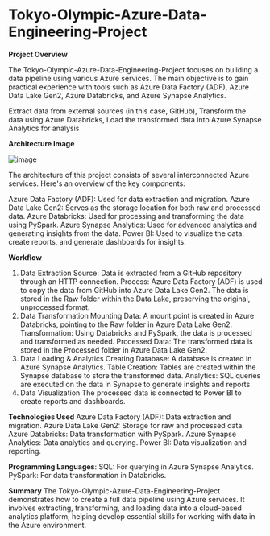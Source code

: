 # Tokyo-Olympic-Azure-Data-Engineering-Project
__Project Overview__

The Tokyo-Olympic-Azure-Data-Engineering-Project focuses on building a data pipeline using various Azure services. The main objective is to gain practical experience with tools such as Azure Data Factory (ADF), Azure Data Lake Gen2, Azure Databricks, and Azure Synapse Analytics.

Extract data from external sources (in this case, GitHub),
Transform the data using Azure Databricks,
Load the transformed data into Azure Synapse Analytics for analysis

__Architecture Image__

![image](https://github.com/user-attachments/assets/9840a22b-760c-4c14-886b-316fa14ac2ee)

The architecture of this project consists of several interconnected Azure services. Here's an overview of the key components:

Azure Data Factory (ADF): Used for data extraction and migration.
Azure Data Lake Gen2: Serves as the storage location for both raw and processed data.
Azure Databricks: Used for processing and transforming the data using PySpark.
Azure Synapse Analytics: Used for advanced analytics and generating insights from the data.
Power BI: Used to visualize the data, create reports, and generate dashboards for insights.

__Workflow__

1. Data Extraction
Source: Data is extracted from a GitHub repository through an HTTP connection.
Process:
Azure Data Factory (ADF) is used to copy the data from GitHub into Azure Data Lake Gen2.
The data is stored in the Raw folder within the Data Lake, preserving the original, unprocessed format.
2. Data Transformation
Mounting Data: A mount point is created in Azure Databricks, pointing to the Raw folder in Azure Data Lake Gen2.
Transformation: Using Databricks and PySpark, the data is processed and transformed as needed.
Processed Data: The transformed data is stored in the Processed folder in Azure Data Lake Gen2.
3. Data Loading & Analytics
Creating Database: A database is created in Azure Synapse Analytics.
Table Creation: Tables are created within the Synapse database to store the transformed data.
Analytics: SQL queries are executed on the data in Synapse to generate insights and reports.
4. Data Visualization
The processed data is connected to Power BI to create reports and dashboards.

__Technologies Used__
Azure Data Factory (ADF): Data extraction and migration.
Azure Data Lake Gen2: Storage for raw and processed data.
Azure Databricks: Data transformation with PySpark.
Azure Synapse Analytics: Data analytics and querying.
Power BI: Data visualization and reporting.

__Programming Languages__:
SQL: For querying in Azure Synapse Analytics.
PySpark: For data transformation in Databricks.



__Summary__
The Tokyo-Olympic-Azure-Data-Engineering-Project demonstrates how to create a full data pipeline using Azure services. It involves extracting, transforming, and loading data into a cloud-based analytics platform, helping develop essential skills for working with data in the Azure environment.

